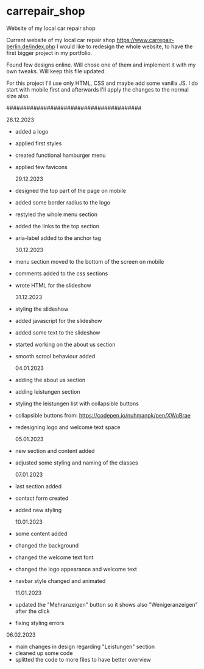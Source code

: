# carrepair_shop

Website of my local car repair shop

Current website of my local car repair shop https://www.carrepair-berlin.de/index.php
I would like to redesign the whole website, to have the first bigger project in my portfolio.

Found few designs online. Will chose one of them and implement it with my own tweaks.
Will keep this file updated.

For this project I'll use only HTML, CSS and maybe add some vanilla JS.
I do start with mobile first and afterwards I'll apply the changes to the normal size also.

########################################

28.12.2023

- added a logo
- applied first styles
- created functional hamburger menu
- applied few favicons

  29.12.2023

- designed the top part of the page on mobile
- added some border radius to the logo
- restyled the whole menu section
- added the links to the top section
- aria-label added to the anchor tag

  30.12.2023

- menu section moved to the bottom of the screen on mobile
- comments added to the css sections
- wrote HTML for the slideshow

  31.12.2023

- styling the slideshow
- added javascript for the slideshow
- added some text to the slideshow
- started working on the about us section
- smooth scrool behaviour added

  04.01.2023

- adding the about us section
- adding leistungen section
- styling the leistungen list with collapsible buttons
- collapsible buttons from: https://codepen.io/nuhmanpk/pen/XWqBrae
- redesigning logo and welcome text space

  05.01.2023

- new section and content added
- adjusted some styling and naming of the classes

  07.01.2023

- last section added
- contact form created
- added new styling

  10.01.2023

- some content added
- changed the background
- changed the welcome text font
- changed the logo appearance and welcome text
- navbar style changed and animated

  11.01.2023

- updated the "Mehranzeigen" button so it shows also "Wenigeranzeigen" after the click
- fixing styling errors

06.02.2023
- main changes in design regarding "Leistungen" section
- cleaned up some code
- splitted the code to more files to have better overview